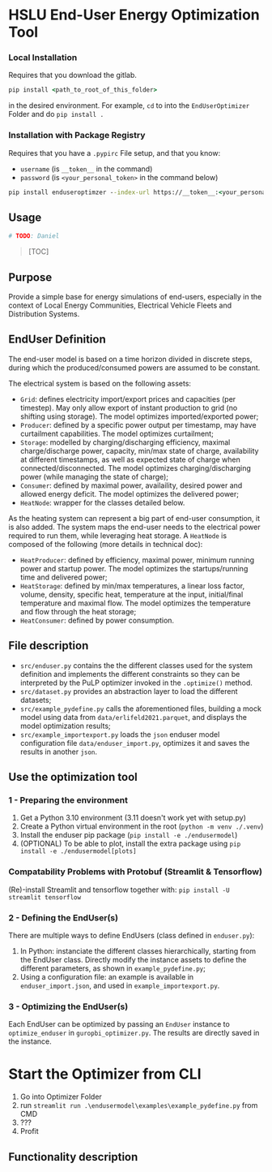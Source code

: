 # HSLU End-User Energy Optimization Tool

### Local Installation
Requires that you download the gitlab.

```cmd
pip install <path_to_root_of_this_folder>
```

in the desired environment.
For example, `cd` to into the `EndUserOptimizer` Folder and do `pip install .`

### Installation with Package Registry
Requires that you have a `.pypirc` File setup, and that you know:
- `username` (is `__token__` in the command)
- `password` (is `<your_personal_token>` in the command below)

```cmd
pip install enduseroptimzer --index-url https://__token__:<your_personal_token>@gitlab.com/api/v4/projects/45647566/packages/pypi/simple
```


## Usage

```python
# TODO: Daniel
```

>[TOC]
## Purpose
Provide a simple base for energy simulations of end-users, especially in the context of Local Energy Communities, Electrical Vehicle Fleets and Distribution Systems.

## EndUser Definition
The end-user model is based on a time horizon divided in discrete steps, during which the produced/consumed powers are assumed to be constant.

The electrical system is based on the following assets:
* `Grid`: defines electricity import/export prices and capacities (per timestep). May only allow export of instant production to grid (no shifting using storage). The model optimizes imported/exported power; 
* `Producer`: defined by a specific power output per timestamp, may have curtailment capabilities. The model optimizes curtailment;
* `Storage`: modelled by charging/discharging efficiency, maximal charge/discharge power, capacity, min/max state of charge, availability at different timestamps, as well as expected state of charge when connected/disconnected. The model optimizes charging/discharging power (while managing the state of charge);
* `Consumer`: defined by maximal power, availaility, desired power and allowed energy deficit. The model optimizes the delivered power;
* `HeatNode`: wrapper for the classes detailed below.

As the heating system can represent a big part of end-user consumption, it is also added. The system maps the end-user needs to the electrical power required to run them, while leveraging heat storage. A `HeatNode` is composed of the following (more details in technical doc):
* `HeatProducer`: defined by efficiency, maximal power, minimum running power and startup power. The model optimizes the startups/running time and delivered power;
* `HeatStorage`: defined by min/max temperatures, a linear loss factor, volume, density, specific heat, temperature at the input, initial/final temperature and maximal flow. The model optimizes the temperature and flow through the heat storage;
* `HeatConsumer`: defined by power consumption.

## File description
* `src/enduser.py` contains the the different classes used for the system definition and implements the different constraints so they can be interpreted by the PuLP optimizer invoked in the `.optimize()` method.
* `src/dataset.py` provides an abstraction layer to load the different datasets;
* `src/example_pydefine.py` calls the aforementioned files, building a mock model using data from `data/erlifeld2021.parquet`, and displays the model optimization results;
* `src/example_importexport.py` loads the `json` enduser model configuration file `data/enduser_import.py`, optimizes it and saves the results in another `json`.

## Use the optimization tool
### 1 - Preparing the environment
1. Get a Python 3.10 environment (3.11 doesn't work yet with setup.py)
2. Create a Python virtual environment in the root (`python -m venv ./.venv`)
4. Install the enduser pip package (`pip install -e ./endusermodel`)
5. (OPTIONAL) To be able to plot, install the extra package using `pip install -e ./endusermodel[plots]`

### Compatability Problems with Protobuf (Streamlit & Tensorflow)
(Re)-install Streamlit and tensorflow together with: `pip install -U streamlit tensorflow`

### 2 - Defining the EndUser(s)
There are multiple ways to define EndUsers (class defined in `enduser.py`):

1. In Python: instanciate the different classes hierarchically, starting from the EndUser class. Directly modify the instance assets to define the different parameters, as shown in `example_pydefine.py`;
2. Using a configuration file: an example is available in `enduser_import.json`, and used in `example_importexport.py`.

### 3 - Optimizing the EndUser(s)
Each EndUser can be optimized by passing an `EndUser` instance to `optimize_enduser` in `guropbi_optimizer.py`. The results are directly saved in the instance.


# Start the Optimizer from CLI
1. Go into Optimizer Folder 
2. run `streamlit run .\endusermodel\examples\example_pydefine.py` from CMD
3. ???
4. Profit


## Functionality description
